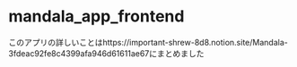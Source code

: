 # mandala_app_frontend

このアプリの詳しいことはhttps://important-shrew-8d8.notion.site/Mandala-3fdeac92fe8c4399afa946d61611ae67にまとめました
